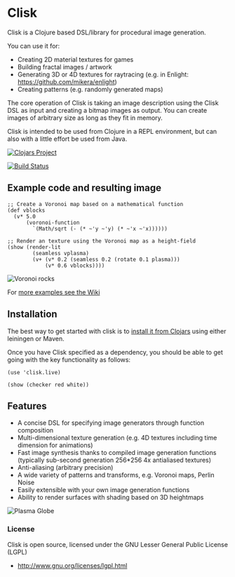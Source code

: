 # Clisk

Clisk is a Clojure based DSL/library for procedural image generation.

You can use it for:

 - Creating 2D material textures for games
 - Building fractal images / artwork
 - Generating 3D or 4D textures for raytracing (e.g. in Enlight: https://github.com/mikera/enlight)
 - Creating patterns (e.g. randomly generated maps)

The core operation of Clisk is taking an image description using the Clisk DSL as input and
creating a bitmap images as output. You can create images of arbitrary size as long as they fit in memory.

Clisk is intended to be used from Clojure in a REPL environment, but can also with a little effort be used from Java.

[![Clojars Project](http://clojars.org/net.mikera/clisk/latest-version.svg)](http://clojars.org/net.mikera/clisk)

[![Build Status](https://secure.travis-ci.org/mikera/clisk.png)](http://travis-ci.org/mikera/clisk)

## Example code and resulting image

    ;; Create a Voronoi map based on a mathematical function
    (def vblocks 
      (v* 5.0 
          (voronoi-function 
            `(Math/sqrt (- (* ~'y ~'y) (* ~'x ~'x))))))

    ;; Render an texture using the Voronoi map as a height-field
    (show (render-lit 
            (seamless vplasma) 
            (v+ (v* 0.2 (seamless 0.2 (rotate 0.1 plasma))) 
                (v* 0.6 vblocks))))

![Voronoi rocks](https://raw.github.com/wiki/mikera/clisk/images/VoronoiRocks.png)

For [more examples see the Wiki](https://github.com/mikera/clisk/wiki)

## Installation

The best way to get started with clisk is to [install it from Clojars](https://clojars.org/net.mikera/clisk) using either leiningen or Maven.

Once you have Clisk specified as a dependency, you should be able to get going with the key functionality as follows:

    (use 'clisk.live)
     
    (show (checker red white))

## Features

* A concise DSL for specifying image generators through function composition
* Multi-dimensional texture generation (e.g. 4D textures including time dimension for animations) 
* Fast image synthesis thanks to compiled image generation functions (typically sub-second generation 256*256 4x antialiased textures)
* Anti-aliasing (arbitrary precision)
* A wide variety of patterns and transforms, e.g. Voronoi maps, Perlin Noise
* Easily extensible with your own image generation functions
* Ability to render surfaces with shading based on 3D heightmaps

![Plasma Globe](https://raw.github.com/wiki/mikera/clisk/images/PlasmaGlobe.png)


### License

Clisk is open source, licensed under the GNU Lesser General Public License (LGPL)

 - http://www.gnu.org/licenses/lgpl.html
